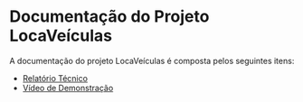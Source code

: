 # Documentação do Projeto LocaVeículas

A documentação do projeto LocaVeículas é composta pelos seguintes itens: 
 - [Relatório Técnico](relatorio/Relatorio%20Tecnico%20-%20TEMPLATE.md)
 - [Vídeo de Demonstração](https://youtube.com)

